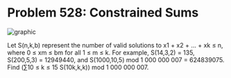 # Problem 528: Constrained Sums

![graphic](img528.gif)

Let S(n,k,b) represent the number of valid solutions to x1 + x2 + ... +
xk ≤ n, where 0 ≤ xm ≤ bm for all 1 ≤ m ≤ k. For example, S(14,3,2) =
135, S(200,5,3) = 12949440, and S(1000,10,5) mod 1 000 000 007 =
624839075. Find (∑10 ≤ k ≤ 15 S(10k,k,k)) mod 1 000 000 007.